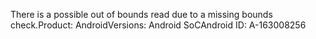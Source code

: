 There is a possible out of bounds read due to a missing bounds check.Product: AndroidVersions: Android SoCAndroid ID: A-163008256